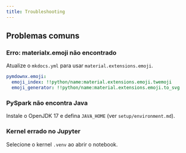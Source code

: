 ```yaml
---
title: Troubleshooting
---
```


## Problemas comuns

### Erro: materialx.emoji não encontrado
Atualize o `mkdocs.yml` para usar `material.extensions.emoji`.

```yaml
pymdownx.emoji:
  emoji_index: !!python/name:material.extensions.emoji.twemoji
  emoji_generator: !!python/name:material.extensions.emoji.to_svg
```

### PySpark não encontra Java
Instale o OpenJDK 17 e defina `JAVA_HOME` (ver `setup/environment.md`).

### Kernel errado no Jupyter
Selecione o kernel `.venv` ao abrir o notebook.


